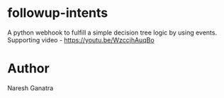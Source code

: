 # followup-intents
A python webhook to fulfill a simple decision tree logic by using events.
Supporting video - https://youtu.be/WzccjhAuqBo

# Author 
Naresh Ganatra


